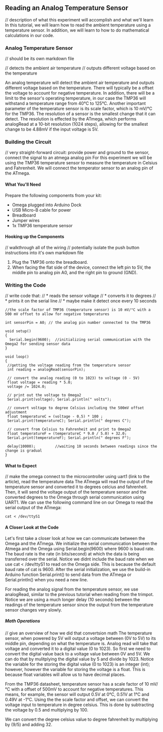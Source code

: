 ## Reading an Analog Temperature Sensor

// description of what this experiment will accomplish and what we'll learn
In this tutorial, we will learn how to read the ambient temperature using a temperature sensor. In addition, we will learn to how to do mathematical calculations in our code.

### Analog Temperature Sensor
// should be its own markdown file

// detects the ambient air temperature
// outputs different voltage based on the temperature

An analog temperature will detect the ambient air temperature and outputs different voltage based on the temperature. There will typically be a offset the voltage to account for negative temperature. In addition, there will be a limit to the sensor's operating temperature, in our case the TMP36 will withstand a temperature range from 40°C to 125°C. Another important parameter of the temperature sensor is its scale factor, which is 10 mV/°C for the TMP36. The resolution of a sensor is the smallest change that it can detect. The resolution is effected by the ATmega, which performs analogRead at a 10-bit resolution (1024 steps), allowing for the smallest change to be 4.88mV if the input voltage is 5V.

### Building the Circuit

// very straight-forward circuit: provide power and ground to the sensor, connect the signal to an atmega analog pin
For this experiment we will be using the TMP36 temperature sensor to measure the temperature in Celsius and Fahrenheit. We will connect the temperator sensor to an analog pin of the ATmega.

#### What You'll Need

Prepare the following components from your kit:

* Omega plugged into Arduino Dock
* USB Micro-B cable for power
* Breadboard
* Jumper wires
* 1x TMP36 temperature sensor

#### Hooking up the Components

// walkthrough all of the wiring
// potentially isolate the push button instructions into it's own markdown file

1. Plug the TMP36 onto the breadboard.
2. When facing the flat side of the device, connect the left pin to 5V, the middle pin to analog pin A0, and the right pin to ground (GND). 

### Writing the Code

// write code that:
//  * reads the sensor voltage
//  * converts it to degrees
//  * prints it on the serial line
//    * maybe make it detect once every 10 seconds

``` arduino
//the scale factor of TMP36 (temperature sensor) is 10 mV/°C with a 500 mV offset to allow for negative temperatures

int sensorPin = A0; // the analog pin number connected to the TMP36
                                           
void setup()
{
  Serial.begin(9600);  //initializing serial communication with the Omega2 for sending sensor data
}
 
void loop()
{
 //getting the voltage reading from the temperature sensor
 int reading = analogRead(sensorPin);  
 
 // convert the analog reading (0 to 1023) to voltage (0 - 5V)
 float voltage = reading * 5.0;
 voltage /= 1024.0; 
 
 // print out the voltage to Omega2
 Serial.print(voltage); Serial.println(" volts");
 
 // convert voltage to degree Celsius including the 500mV offset adjustment
 float temperatureC = (voltage - 0.5) * 100 ;  
 Serial.print(temperatureC); Serial.println(" degrees C");
 
 // convert from Celsius to Fahrenheit and print to Omega2
 float temperatureF = (temperatureC * 9.0 / 5.0) + 32.0;
 Serial.print(temperatureF); Serial.println(" degrees F");
 
 delay(10000);         //waiting 10 seconds between readings since the change is gradual
}
```

#### What to Expect

// make the omega connect to the microcontroller using uart1 (link to the article), read the temperature data
The ATmega will read the output of the temperature sensor and converted it to degrees celcius and fahrenheit. Then, it will send the voltage output of the temperature sensor and the converted degrees to the Omega through serial communication using UART1. We can use the following command line on our Omega to read the serial output of the ATmega:

```
cat < /dev/ttyS1
```

#### A Closer Look at the Code

Let's first take a closer look at how we can communicate between the Omega and the ATmega. We initialize the serial communication between the Atmega and the Omega using Serial.begin(9600) where 9600 is baud rate. The baud rate is the rate (in bits/second) at which the data is being transferred over the serial. Notice we didnt include the baud rate when we use cat < /dev/ttyS1 to read on the Omega side. This is because the default baud rate of cat is 9600. After the serial initialization, we use the build-in Arduino function Serial.print() to send data from the ATmega or Serial.println() when you need a new line.

For reading the analog signal from the temperature sensor, we use analogRead, similar to the previous tutorial when reading from the trimpot. Notice we are using a much longer delay (10 seconds) between the readings of the temperature sensor since the output from the temperature sensor changes very slowly. 

##### Math Operations

// give an overview of how we did that convertsion math
The temperature sensor, when powered by 5V will output a voltage between (0V to 5V) to its middle pin, depending on what the temperature is. Analog read will take that voltage and converted it to a digital value (0 to 1023). So first we need to convert the digital value back to a voltage value between 0V and 5V. We can do that by mulitplying the digital value by 5 and divide by 1023. Notice the variable for the storing the digital value (0 to 1023) is an integer (int); however, however the variable for storing the voltage is a float. This is because float variables will allow us to have decimal places.

From the TMP36 datasheet, temperature sensor has a scale factor of 10 mV/°C with a offset of 500mV to account for negative temperatures. This means, for example, the sensor will output 0.5V at 0°C, 0.51V at 1°C and 0.49V at -1°C. Using the the scale factor and offset, we can convert the voltage input to temperature in degree celsius. This is done by subtracting the voltage by 0.5 and multiplying by 100.

We can convert the degree celsius value to degree fahrenheit by multiplying by (9/5) and adding 32.
